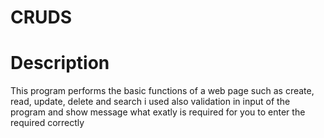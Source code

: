 # CRUDS

# Description

This program performs the basic functions of a web page such as create, read, update, delete and search i used also validation in input of the program and show message what exatly is required for you to enter the required correctly 
